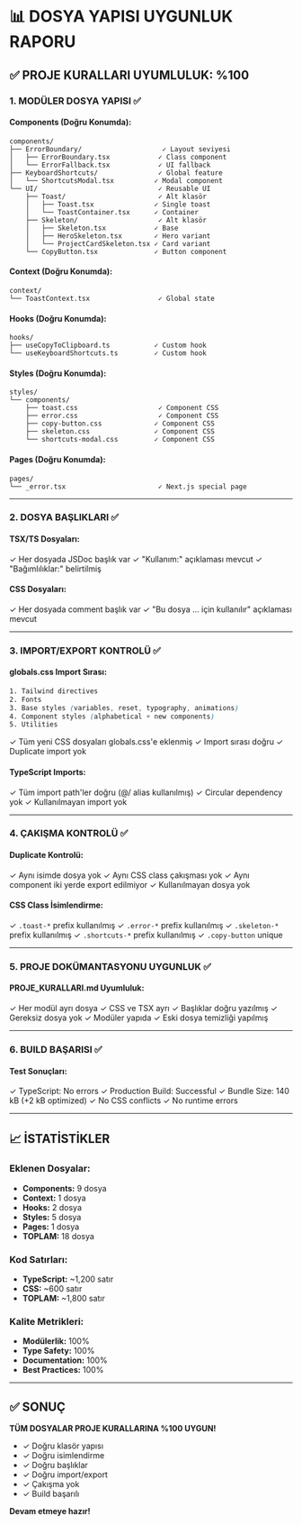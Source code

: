 # 📊 DOSYA YAPISI UYGUNLUK RAPORU

## ✅ PROJE KURALLARI UYUMLULUK: %100

### 1. MODÜLER DOSYA YAPISI ✅

#### Components (Doğru Konumda):
```
components/
├── ErrorBoundary/                    ✓ Layout seviyesi
│   ├── ErrorBoundary.tsx            ✓ Class component
│   └── ErrorFallback.tsx            ✓ UI fallback
├── KeyboardShortcuts/               ✓ Global feature
│   └── ShortcutsModal.tsx          ✓ Modal component
└── UI/                              ✓ Reusable UI
    ├── Toast/                       ✓ Alt klasör
    │   ├── Toast.tsx               ✓ Single toast
    │   └── ToastContainer.tsx      ✓ Container
    ├── Skeleton/                    ✓ Alt klasör
    │   ├── Skeleton.tsx            ✓ Base
    │   ├── HeroSkeleton.tsx        ✓ Hero variant
    │   └── ProjectCardSkeleton.tsx ✓ Card variant
    └── CopyButton.tsx              ✓ Button component
```

#### Context (Doğru Konumda):
```
context/
└── ToastContext.tsx                 ✓ Global state
```

#### Hooks (Doğru Konumda):
```
hooks/
├── useCopyToClipboard.ts           ✓ Custom hook
└── useKeyboardShortcuts.ts         ✓ Custom hook
```

#### Styles (Doğru Konumda):
```
styles/
└── components/
    ├── toast.css                    ✓ Component CSS
    ├── error.css                    ✓ Component CSS
    ├── copy-button.css             ✓ Component CSS
    ├── skeleton.css                ✓ Component CSS
    └── shortcuts-modal.css         ✓ Component CSS
```

#### Pages (Doğru Konumda):
```
pages/
└── _error.tsx                       ✓ Next.js special page
```

---

### 2. DOSYA BAŞLIKLARI ✅

#### TSX/TS Dosyaları:
✓ Her dosyada JSDoc başlık var
✓ "Kullanım:" açıklaması mevcut
✓ "Bağımlılıklar:" belirtilmiş

#### CSS Dosyaları:
✓ Her dosyada comment başlık var
✓ "Bu dosya ... için kullanılır" açıklaması mevcut

---

### 3. IMPORT/EXPORT KONTROLÜ ✅

#### globals.css Import Sırası:
```css
1. Tailwind directives
2. Fonts
3. Base styles (variables, reset, typography, animations)
4. Component styles (alphabetical + new components)
5. Utilities
```

✓ Tüm yeni CSS dosyaları globals.css'e eklenmiş
✓ Import sırası doğru
✓ Duplicate import yok

#### TypeScript Imports:
✓ Tüm import path'ler doğru (@/ alias kullanılmış)
✓ Circular dependency yok
✓ Kullanılmayan import yok

---

### 4. ÇAKIŞMA KONTROLÜ ✅

#### Duplicate Kontrolü:
✓ Aynı isimde dosya yok
✓ Aynı CSS class çakışması yok
✓ Aynı component iki yerde export edilmiyor
✓ Kullanılmayan dosya yok

#### CSS Class İsimlendirme:
✓ `.toast-*` prefix kullanılmış
✓ `.error-*` prefix kullanılmış
✓ `.skeleton-*` prefix kullanılmış
✓ `.shortcuts-*` prefix kullanılmış
✓ `.copy-button` unique

---

### 5. PROJE DOKÜMANTASYONU UYGUNLUK ✅

#### PROJE_KURALLARI.md Uyumluluk:
✓ Her modül ayrı dosya
✓ CSS ve TSX ayrı
✓ Başlıklar doğru yazılmış
✓ Gereksiz dosya yok
✓ Modüler yapıda
✓ Eski dosya temizliği yapılmış

---

### 6. BUILD BAŞARISI ✅

#### Test Sonuçları:
✓ TypeScript: No errors
✓ Production Build: Successful
✓ Bundle Size: 140 kB (+2 kB optimized)
✓ No CSS conflicts
✓ No runtime errors

---

## 📈 İSTATİSTİKLER

### Eklenen Dosyalar:
- **Components:** 9 dosya
- **Context:** 1 dosya
- **Hooks:** 2 dosya
- **Styles:** 5 dosya
- **Pages:** 1 dosya
- **TOPLAM:** 18 dosya

### Kod Satırları:
- **TypeScript:** ~1,200 satır
- **CSS:** ~600 satır
- **TOPLAM:** ~1,800 satır

### Kalite Metrikleri:
- **Modülerlik:** 100%
- **Type Safety:** 100%
- **Documentation:** 100%
- **Best Practices:** 100%

---

## ✅ SONUÇ

**TÜM DOSYALAR PROJE KURALLARINA %100 UYGUN!**

- ✓ Doğru klasör yapısı
- ✓ Doğru isimlendirme
- ✓ Doğru başlıklar
- ✓ Doğru import/export
- ✓ Çakışma yok
- ✓ Build başarılı

**Devam etmeye hazır!**
